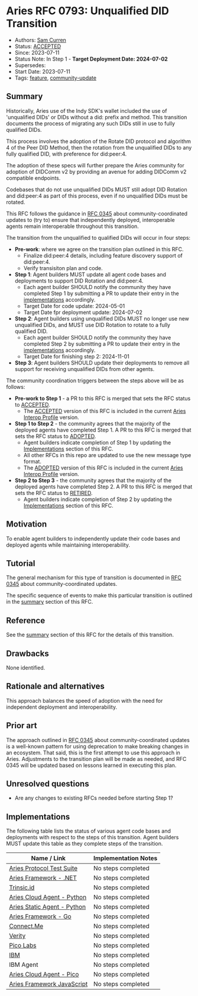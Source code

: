 # Aries RFC 0793: Unqualified DID Transition

- Authors: [Sam Curren](mailto:swcurran@cloudcompass.ca)
- Status: [ACCEPTED](/README.md#accepted)
- Since: 2023-07-11
- Status Note: In Step 1 - **Target Deployment Date: 2024-07-02** 
- Supersedes:
- Start Date: 2023-07-11
- Tags: [feature](/tags.md#feature), [community-update](/tags.md#community-update)

## Summary

Historically, Aries use of the Indy SDK's wallet included the use of 'unqualified DIDs' or DIDs without a did: prefix and method. 
This transition documents the process of migrating any such DIDs still in use to fully qualified DIDs.

This process involves the adoption of the Rotate DID protocol and algorithm 4 of the Peer DID Method, then the rotation from the unqualified DIDs to any fully qualified DID, with preference for did:peer:4.

The adoption of these specs will further prepare the Aries community for adoption of DIDComm v2 by providing an avenue for adding DIDComm v2 compatible endpoints.

Codebases that do not use unqualified DIDs MUST still adopt DID Rotation and did:peer:4 as part of this process, even if no unqualified DIDs must be rotated.

This RFC follows the guidance in [RFC
0345](../../concepts/0345-community-coordinated-update/README.md) about
community-coordinated updates to (try to) ensure that independently deployed,
interoperable agents remain interoperable throughout this transition.

The transition from the unqualified to qualified DIDs will occur in four steps:

- **Pre-work**: where we agree on the transition plan outlined in this RFC.
  - Finalize did:peer:4 details, including feature discovery support of did:peer:4.
  - Verify transisiton plan and code.
- **Step 1**: Agent builders MUST update all agent code bases and deployments to support DID Rotation and did:peer:4. 
  - Each agent builder SHOULD notify the community they have completed Step 1 by submitting a PR to update their entry in the [implementations](#implementations) accordingly.
  - Target Date for code update: 2024-05-01
  - Target Date fpr deployment update: 2024-07-02
- **Step 2**: Agent builders using unqualified DIDs MUST no longer use new unqualified DIDs, and MUST use DID Rotation to rotate to a fully qualified DID.
  - Each agent builder SHOULD notify the community they have completed Step 2 by submitting a PR to update their entry in the [implementations](#implementations) accordingly.
  - Target Date for finishing step 2: 2024-11-01
- **Step 3**: Agent builders SHOULD update their deployments to remove all support for receiving unqualified DIDs from other agents.

The community coordination triggers between the steps above will be as follows:

- **Pre-work to Step 1** - a PR to this RFC is merged that sets the RFC status to [ACCEPTED](/README.md#accepted).
  - The [ACCEPTED](/README.md#accepted) version of this RFC is included in the current [Aries Interop Profile](/concepts/0302-aries-interop-profile/README.md) version.
- **Step 1 to Step 2** - the community agrees that the majority of the deployed agents have completed Step 1. A PR to this RFC is merged that sets the RFC status to [ADOPTED](/README.md#adopted).
  - Agent builders indicate completion of Step 1 by updating the [Implementations](#implementations) section of this RFC.
  - All other RFCs in this repo are updated to use the new message type format.
  - The [ADOPTED](/README.md#adopted) version of this RFC is included in the current [Aries Interop Profile](/concepts/0302-aries-interop-profile/README.md) version.
- **Step 2 to Step 3** - the community agrees that the majority of the deployed agents have completed Step 2. A PR to this RFC is merged that sets the RFC status to [RETIRED](/README.md#retired).
  - Agent builders indicate completion of Step 2 by updating the [Implementations](#implementations) section of this RFC.

## Motivation

To enable agent builders to independently update their code bases and deployed agents while maintaining interoperability.

## Tutorial

The general mechanism for this type of transition is documented in [RFC 0345](../../concepts/0345-community-coordinated-update/README.md) about
community-coordinated updates.

The specific sequence of events to make this particular transition is outlined in the [summary](#summary) section of this RFC.

## Reference

See the [summary](#summary) section of this RFC for the details of this transition.

## Drawbacks

None identified.

## Rationale and alternatives

This approach balances the speed of adoption with the need for independent deployment and interoperability.

## Prior art

The approach outlined in [RFC
0345](../../concepts/0345-community-coordinated-update/README.md) about
community-coordinated updates is a well-known pattern for using deprecation to
make breaking changes in an ecosystem. That said, this is the first attempt to
use this approach in Aries. Adjustments to the transition plan will be made as needed, and RFC 0345 will be updated based on lessons learned in executing this plan.

## Unresolved questions

- Are any changes to existing RFCs needed before starting Step 1?

## Implementations

The following table lists the status of various agent code bases and deployments with respect to the steps of this transition. Agent builders MUST update this table as they complete steps of the transition.

Name / Link | Implementation Notes
--- | ---
[Aries Protocol Test Suite](https://github.com/hyperledger/aries-protocol-test-suite) | No steps completed
[Aries Framework - .NET](https://github.com/hyperledger/aries-framework-dotnet) | No steps completed
[Trinsic.id](https://trinsic.id/) | No steps completed
[Aries Cloud Agent - Python](https://github.com/hyperledger/aries-cloudagent-python) | No steps completed
[Aries Static Agent - Python](https://github.com/hyperledger/aries-staticagent-python) | No steps completed
[Aries Framework - Go](https://github.com/hyperledger/aries-framework-go) | No steps completed
[Connect.Me](https://www.evernym.com/blog/connect-me-sovrin-digital-wallet/) | No steps completed
[Verity](https://www.evernym.com/products/) | No steps completed
[Pico Labs](http://picolabs.io/) | No steps completed
[IBM](https://github.com/IBM-Blockchain-Identity/unknown) | No steps completed
IBM Agent | No steps completed
[Aries Cloud Agent - Pico](https://github.com/Picolab/aries-cloudagent-pico) | No steps completed
[Aries Framework JavaScript](https://github.com/hyperledger/aries-framework-javascript) | No steps completed